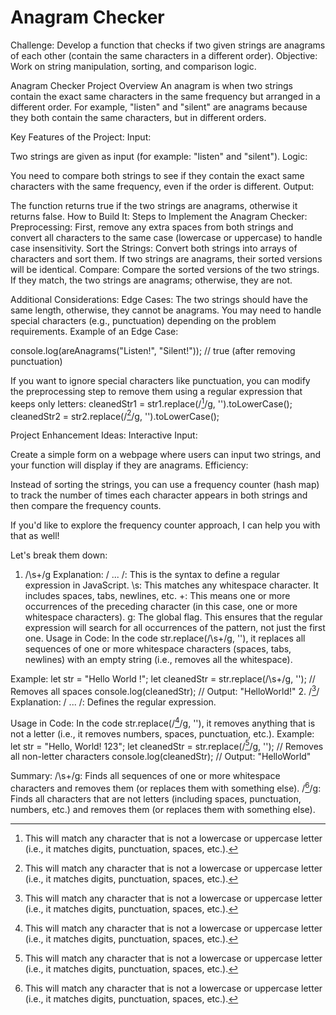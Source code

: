 # Anagram Checker

Challenge: Develop a function that checks if two given strings are anagrams of each other (contain the same characters in a different order).
Objective: Work on string manipulation, sorting, and comparison logic.

Anagram Checker Project Overview
An anagram is when two strings contain the exact same characters in the same frequency but arranged in a different order. For example, "listen" and "silent" are anagrams because they both contain the same characters, but in different orders.

Key Features of the Project:
Input:

Two strings are given as input (for example: "listen" and "silent").
Logic:

You need to compare both strings to see if they contain the exact same characters with the same frequency, even if the order is different.
Output:

The function returns true if the two strings are anagrams, otherwise it returns false.
How to Build It:
Steps to Implement the Anagram Checker:
Preprocessing:
First, remove any extra spaces from both strings and convert all characters to the same case (lowercase or uppercase) to handle case insensitivity.
Sort the Strings:
Convert both strings into arrays of characters and sort them. If two strings are anagrams, their sorted versions will be identical.
Compare:
Compare the sorted versions of the two strings. If they match, the two strings are anagrams; otherwise, they are not.

Additional Considerations:
Edge Cases:
The two strings should have the same length, otherwise, they cannot be anagrams.
You may need to handle special characters (e.g., punctuation) depending on the problem requirements.
Example of an Edge Case:

console.log(areAnagrams("Listen!", "Silent!")); // true (after removing punctuation)

If you want to ignore special characters like punctuation, you can modify the preprocessing step to remove them using a regular expression that keeps only letters:
cleanedStr1 = str1.replace(/[^a-zA-Z]/g, '').toLowerCase();
cleanedStr2 = str2.replace(/[^a-zA-Z]/g, '').toLowerCase();

Project Enhancement Ideas:
Interactive Input:

Create a simple form on a webpage where users can input two strings, and your function will display if they are anagrams.
Efficiency:

Instead of sorting the strings, you can use a frequency counter (hash map) to track the number of times each character appears in both strings and then compare the frequency counts.

If you'd like to explore the frequency counter approach, I can help you with that as well!

Let's break them down:

1. /\s+/g
Explanation:
/ ... /: This is the syntax to define a regular expression in JavaScript.
\s: This matches any whitespace character. It includes spaces, tabs, newlines, etc.
+: This means one or more occurrences of the preceding character (in this case, one or more whitespace characters).
g: The global flag. This ensures that the regular expression will search for all occurrences of the pattern, not just the first one.
Usage in Code:
In the code str.replace(/\s+/g, ''), it replaces all sequences of one or more whitespace characters (spaces, tabs, newlines) with an empty string (i.e., removes all the whitespace).

Example:
let str = "Hello   World  !";
let cleanedStr = str.replace(/\s+/g, ''); // Removes all spaces
console.log(cleanedStr); // Output: "HelloWorld!"
2. /[^a-zA-Z]/
Explanation:
/ ... /: Defines the regular expression.
[^ ... ]: This is a negated character class. It matches any character that is not inside the brackets. The ^ inside the square brackets means "not".
a-z: Matches any lowercase letter from 'a' to 'z'.
A-Z: Matches any uppercase letter from 'A' to 'Z'.
Meaning:
[^a-zA-Z]: This will match any character that is not a lowercase or uppercase letter (i.e., it matches digits, punctuation, spaces, etc.).

Usage in Code:
In the code str.replace(/[^a-zA-Z]/g, ''), it removes anything that is not a letter (i.e., it removes numbers, spaces, punctuation, etc.).
Example:
let str = "Hello, World! 123";
let cleanedStr = str.replace(/[^a-zA-Z]/g, ''); // Removes all non-letter characters
console.log(cleanedStr); // Output: "HelloWorld"

Summary:
/\s+/g: Finds all sequences of one or more whitespace characters and removes them (or replaces them with something else).
/[^a-zA-Z]/g: Finds all characters that are not letters (including spaces, punctuation, numbers, etc.) and removes them (or replaces them with something else).
